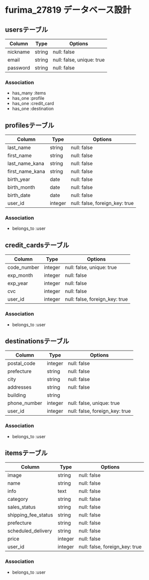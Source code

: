 # furima_27819 データベース設計

## usersテーブル
|Column|Type|Options|
|------|----|-------|
|nickname|string|null: false|
|email|string|null: false, unique: true|
|password|string|null: false|
### Association
- has_many :items
- has_one :profile
- has_one :credit_card
- has_one :destination

## profilesテーブル
|Column|Type|Options|
|------|----|-------|
|last_name|string|null: false|
|first_name|string|null: false|
|last_name_kana|string|null: false|
|first_name_kana|string|null: false|
|birth_year|date|null: false|
|birth_month|date|null: false|
|birth_date|date|null: false|
|user_id|integer|null: false, foreign_key: true|
### Association
- belongs_to :user

## credit_cardsテーブル
|Column|Type|Options|
|------|----|-------|
|code_number|integer|null: false, unique: true|
|exp_month|integer|null: false|
|exp_year|integer|null: false|
|cvc|integer|null: false|
|user_id|integer|null: false, foreign_key: true|
### Association
- belongs_to :user

## destinationsテーブル
|Column|Type|Options|
|------|----|-------|
|postal_code|integer|null: false|
|prefecture|string|null: false|
|city|string|null: false|
|addresses|string|null: false|
|building|string|
|phone_number|integer|null: false, unique: true|
|user_id|integer|null: false, foreign_key: true|
### Association
- belongs_to :user

## itemsテーブル
|Column|Type|Options|
|------|----|-------|
|image|string|null: false|
|name|string|null: false|
|info|text|null: false|
|category|string|null: false|
|sales_status|string|null: false|
|shipping_fee_status|string|null: false|
|prefecture|string|null: false|
|scheduled_delivery|string|null: false|
|price|integer|null: false|
|user_id|integer|null: false, foreign_key: true|
### Association
- belongs_to :user